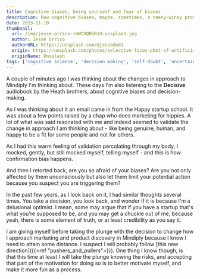 ```yaml
---
title: Cognitive biases, being yourself and fear of biases
description: How cognitive biases, maybe, sometimes, a teeny-winsy promote self-doubt. 
date: 2023-11-10
thumbnail:
  url: /img/jesse-orrico-rmWtVQN5RzU-unsplash.jpg
  author: Jesse Orrico
  authorURL: https://unsplash.com/@jessedo81
  origin: https://unsplash.com/photos/selective-focus-phot-of-artificial-human-skull-rmWtVQN5RzU
  originName: Unsplash
tags: ['cognitive science', 'decision making', 'self-doubt', 'uncertainty']
---
```


A couple of minutes ago I was thinking about the changes in approach to Mindiply I'm thinking about.
These days I'm also listening to the **Decisive** audiobook by the Heath brothers, about cognitive biases and 
decision-making.

As I was thinking about it an email came in from the Happy startup school. It was about a few points
raised by a chap who does marketing for hippies. A lot of what was said resonated with me and indeed seemed to validate the change in approach I am thinking about - like being genuine, human, and happy to be a fit
for some people and not for others.

As I had this warm feeling of validation percolating through my body, I mocked, gently, but still mocked 
myself, telling myself - and this is how confirmation bias happens.

And then I retorted back, are you so afraid of your biases? Are you not only affected by them unconsciously but also let them limit your potential action because you suspect you are triggering them?

In the past few years, as I look back on it, I had similar thoughts several times. You take a decision, you
look back, and wonder if it is because I'm a delusional optimist. I mean, some may argue that if you have
a startup that's what you're supposed to be, and you may get a chuckle out of me, because yeah, there is some
element of truth, or at least credibility as you say it.

I am giving myself before taking the plunge with the decision to change how I approach marketing and
product discovery in Mindiply because I know I need to attain some distance. I suspect I will
probably follow [this new direction]({{<ref "pushers_and_pullers">}}). One thing I know though, is that this time at least I will take the plunge
knowing the risks, and accepting that part of the motivation for doing so is to better motivate myself, and make it more fun as a process.
